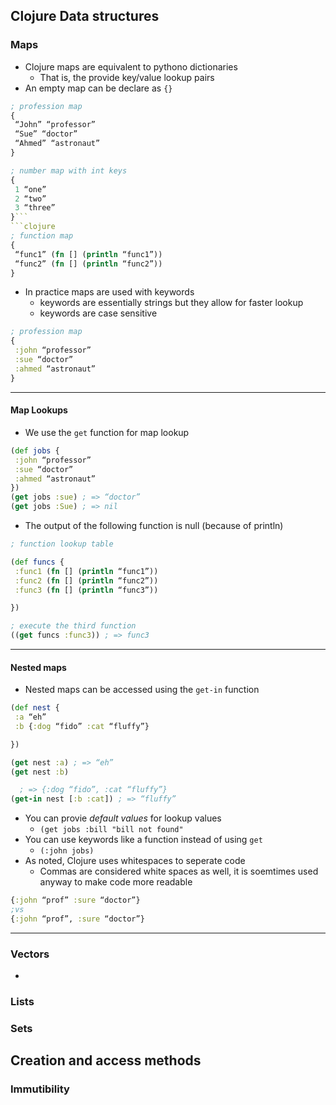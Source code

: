 ## Clojure Data structures
### Maps
- Clojure maps are equivalent to pythono dictionaries 
	- That is, the provide key/value lookup pairs
- An empty map can be declare as `{}`
```clojure
; profession map
{
 “John” “professor”
 “Sue” “doctor”
 “Ahmed” “astronaut”
}
```
```clojure
; number map with int keys
{
 1 “one”
 2 “two”
 3 “three”
}```
```clojure
; function map
{
 “func1” (fn [] (println “func1”))
 “func2” (fn [] (println “func2”))
}
```
- In practice maps are used with keywords
	- keywords are essentially strings but they allow for faster lookup 
	- keywords are case sensitive
```clojure
; profession map
{
 :john “professor”
 :sue “doctor”
 :ahmed “astronaut”
}
```
---
#### Map Lookups 
- We use the `get` function for map lookup 
```clojure 
(def jobs {
 :john “professor”
 :sue “doctor”
 :ahmed “astronaut”
})
(get jobs :sue) ; => “doctor”
(get jobs :Sue) ; => nil
```
- The output of the following function is null (because of println)
```clojure
; function lookup table

(def funcs {
 :func1 (fn [] (println “func1”))
 :func2 (fn [] (println “func2”))
 :func3 (fn [] (println “func3”))

})

; execute the third function
((get funcs :func3)) ; => func3
```
---
#### Nested maps
- Nested maps can be accessed using the `get-in` function 
```clojure
(def nest {
 :a “eh”
 :b {:dog “fido” :cat “fluffy”}

})

(get nest :a) ; => “eh”
(get nest :b)

  ; => {:dog “fido”, :cat “fluffy”}
(get-in nest [:b :cat]) ; => “fluffy”
```
- You can provie _default values_ for lookup values
	- `(get jobs :bill "bill not found"`
- You can use keywords like a function instead of using `get`
	- `(:john jobs)`
- As noted, Clojure uses whitespaces to seperate code
	- Commas are considered white spaces as well, it is soemtimes used anyway to make code more readable
```clojure
{:john “prof” :sure “doctor”}
;vs
{:john “prof”, :sure “doctor”}
```
---
### Vectors
- 
### Lists
### Sets
##  Creation and access methods
### Immutibility 
